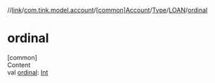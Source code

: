 //[link](../../../../index.md)/[com.tink.model.account](../../../index.md)/[[common]Account](../../index.md)/[Type](../index.md)/[LOAN](index.md)/[ordinal](ordinal.md)



# ordinal  
[common]  
Content  
val [ordinal](ordinal.md): [Int](https://kotlinlang.org/api/latest/jvm/stdlib/kotlin/-int/index.html)  



